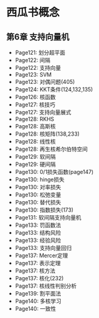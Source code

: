 # 西瓜书概念
## 第6章 支持向量机
- Page121: 划分超平面
- Page122: 间隔
- Page122: 支持向量
- Page123: SVM
- Page123: 对偶问题(405)
- Page124: KKT条件(124,132,135)
- Page126: 核函数
- Page127: 核技巧
- Page127: 支持向量展式
- Page128: RKHS
- Page128: 高斯核
- Page128: 核矩阵(138,233)
- Page128: 线性核
- Page128: 再生核希尔伯特空间
- Page129: 软间隔
- Page129: 硬间隔
- Page130: 0/1损失函数(page147)
- Page130: hinge损失
- Page130: 对率损失
- Page130: 松弛变量
- Page130: 替代损失
- Page130: 指数损失(173)
- Page131: 软间隔支持向量机
- Page133: 罚函数法
- Page133: 结构风险
- Page133: 经验风险
- Page133: 支持向量回归
- Page137: Mercer定理
- Page137: 表示定理
- Page137: 核方法
- Page137: 核化(232)
- Page137: 核线性判别分析
- Page139: 割平面法
- Page140: 多核学习
- Page140: 一致性


[//]: # (你有没有好好想过，于你，我是什么样的人，有没有好好想过自己想要跟什么样的人共度余生，真的是现在这个人吗？现在的你什么都不能给，将来可以吗？如果你没有那么乖就好了，如果也能勇敢一点点就好了，我希望你也把自己的想法说给我听，而不只是说对不起)
